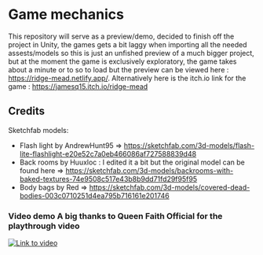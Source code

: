 # Game mechanics

This repository will serve as a preview/demo, decided to finish off the project in Unity, the games gets a bit laggy
when importing all the needed assests/models so this is just an unfished preview of a much bigger project, but at the moment 
the game is exclusively exploratory, the game takes about a minute or to so to load but the preview can be viewed here : https://ridge-mead.netlify.app/.
Alternatively here is the itch.io link for the game : https://jamesq15.itch.io/ridge-mead

## Credits 
Sketchfab models:
- Flash light by AndrewHunt95  => https://sketchfab.com/3d-models/flash-lite-flashlight-e20e52c7a0eb466086af727588839d48
- Back rooms by Huuxloc : I edited it a bit but the original model can be found here => https://sketchfab.com/3d-models/backrooms-with-baked-textures-74e9508c517e43b8b9dd71fd29f95f95 
- Body bags by Red => https://sketchfab.com/3d-models/covered-dead-bodies-003c0710251d4ea795b716161e201746


### Video demo A big thanks to Queen Faith Official for the playthrough video

[![Link to video](https://img.youtube.com/vi/T_b4St1bnPc/0.jpg)](https://youtu.be/T_b4St1bnPc?si=p4RtUdA8IhADM5r2)



